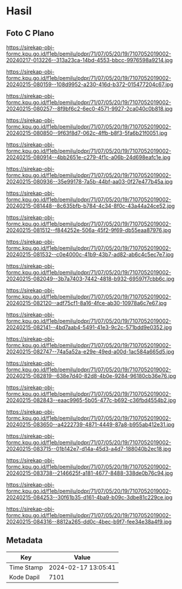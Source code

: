 # Hasil

## Foto C Plano

https://sirekap-obj-formc.kpu.go.id/f1eb/pemilu/pdpr/71/07/05/20/19/7107052019002-20240217-013226--313a23ca-14bd-4553-bbcc-9976598a9214.jpg

https://sirekap-obj-formc.kpu.go.id/f1eb/pemilu/pdpr/71/07/05/20/19/7107052019002-20240215-080159--108d9952-a230-416d-b372-015477204c67.jpg

https://sirekap-obj-formc.kpu.go.id/f1eb/pemilu/pdpr/71/07/05/20/19/7107052019002-20240215-080257--8f9bf6c2-6ec0-4571-9927-2ca040c0b818.jpg

https://sirekap-obj-formc.kpu.go.id/f1eb/pemilu/pdpr/71/07/05/20/19/7107052019002-20240215-080850--9f63f8d7-062c-4ffb-b8f3-5fa6b21f0051.jpg

https://sirekap-obj-formc.kpu.go.id/f1eb/pemilu/pdpr/71/07/05/20/19/7107052019002-20240215-080914--4bb2651e-c279-4f1c-a06b-24d698eafc1e.jpg

https://sirekap-obj-formc.kpu.go.id/f1eb/pemilu/pdpr/71/07/05/20/19/7107052019002-20240215-080936--35e99178-7a5b-44bf-aa03-0f27e477b45a.jpg

https://sirekap-obj-formc.kpu.go.id/f1eb/pemilu/pdpr/71/07/05/20/19/7107052019002-20240215-081448--8c635bfb-b784-4c34-8f0c-43a44a24ce52.jpg

https://sirekap-obj-formc.kpu.go.id/f1eb/pemilu/pdpr/71/07/05/20/19/7107052019002-20240215-081512--f844252e-506a-45f2-9f69-db55eaa87976.jpg

https://sirekap-obj-formc.kpu.go.id/f1eb/pemilu/pdpr/71/07/05/20/19/7107052019002-20240215-081532--c0e4000c-41b9-43b7-ad82-ab6c4c5ec7e7.jpg

https://sirekap-obj-formc.kpu.go.id/f1eb/pemilu/pdpr/71/07/05/20/19/7107052019002-20240215-082049--3b7a7403-7442-4818-b932-69597f7cbb6c.jpg

https://sirekap-obj-formc.kpu.go.id/f1eb/pemilu/pdpr/71/07/05/20/19/7107052019002-20240215-082120--adf75cf1-8a16-4fce-ab30-10978a6c7e67.jpg

https://sirekap-obj-formc.kpu.go.id/f1eb/pemilu/pdpr/71/07/05/20/19/7107052019002-20240215-082141--4bd7aab4-5491-41e3-9c2c-571bdd9e0352.jpg

https://sirekap-obj-formc.kpu.go.id/f1eb/pemilu/pdpr/71/07/05/20/19/7107052019002-20240215-082747--74a5a52a-e29e-49ed-a00d-1ac584a665d5.jpg

https://sirekap-obj-formc.kpu.go.id/f1eb/pemilu/pdpr/71/07/05/20/19/7107052019002-20240215-082819--638e7d40-82d8-4b0e-9284-96180cb36e76.jpg

https://sirekap-obj-formc.kpu.go.id/f1eb/pemilu/pdpr/71/07/05/20/19/7107052019002-20240215-082843--eaac9965-5b05-477c-b692-c36fbd4554b2.jpg

https://sirekap-obj-formc.kpu.go.id/f1eb/pemilu/pdpr/71/07/05/20/19/7107052019002-20240215-083650--a4222739-4871-4449-87a8-b955ab412e31.jpg

https://sirekap-obj-formc.kpu.go.id/f1eb/pemilu/pdpr/71/07/05/20/19/7107052019002-20240215-083715--01b142e7-d14a-45d3-a4d7-188040b2ec18.jpg

https://sirekap-obj-formc.kpu.go.id/f1eb/pemilu/pdpr/71/07/05/20/19/7107052019002-20240215-083738--2146625f-a181-4677-8488-338de0b76c94.jpg

https://sirekap-obj-formc.kpu.go.id/f1eb/pemilu/pdpr/71/07/05/20/19/7107052019002-20240215-084253--30f61b35-d161-4ba9-b09c-3dbe81c229ce.jpg

https://sirekap-obj-formc.kpu.go.id/f1eb/pemilu/pdpr/71/07/05/20/19/7107052019002-20240215-084316--8812a265-dd0c-4bec-b9f7-fee34e38a4f9.jpg


## Metadata

| Key        | Value               |
| ---------- | ------------------- |
| Time Stamp | 2024-02-17 13:05:41 |
| Kode Dapil | 7101                |



